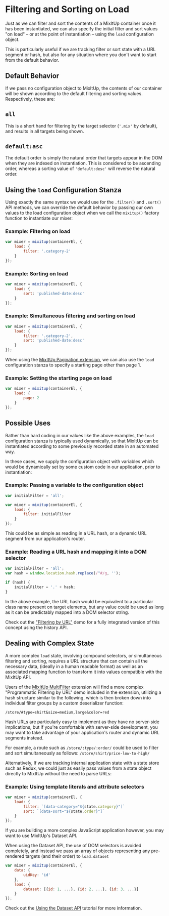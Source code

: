 # Filtering and Sorting on Load

Just as we can filter and sort the contents of a MixItUp container once it has been instantiated, we can also specify the initial filter and sort values "on load" – or at the point of instantiation – using the `load` configuration object.

This is particularly useful if we are tracking filter or sort state with a URL segment or hash, but also for any situation where you don't want to start from the default behavior.

## Default Behavior

If we pass no configuration object to MixItUp, the contents of our container will be shown according to the default filtering and sorting values. Respectively, these are:

## `all`

This is a short hand for filtering by the target selector (`'.mix'` by default), and results in all targets being shown.

## `default:asc`

The default order is simply the natural order that targets appear in the DOM when they are indexed on instantiation. This is considered to be ascending order, whereas a sorting value of `'default:desc'` will reverse the natural order.

## Using the `load` Configuration Stanza

Using exactly the same syntax we would use for the `.filter()` and `.sort()` API methods, we can override the default behavior by passing our own values to the load configuration object when we call the `mixitup()` factory function to instantiate our mixer:

### Example: Filtering on load

```js
var mixer = mixitup(containerEl, {
    load: {
        filter: '.category-2'
    }
});
```

### Example: Sorting on load

```js
var mixer = mixitup(containerEl, {
    load: {
        sort: 'published-date:desc'
    }
});
```

### Example: Simultaneous filtering and sorting on load

```js
var mixer = mixitup(containerEl, {
    load: {
        filter: '.category-2',
        sort: 'published-date:desc'
    }
});
```

When using the [MixItUp Pagination extension](http://github.com/patrickkunka/mixitup-pagination), we can also use the `load` configuration stanza to specify a starting page other than page 1.

### Example: Setting the starting page on load

```js
var mixer = mixitup(containerEl, {
    load: {
        page: 2
    }
});
```

## Possible Uses

Rather than hard coding in our values like the above examples, the `load` configuration stanza is typically used dynamically, so that MixItUp can be instantiated according to some previously recorded state in an automated way.

In these cases, we supply the configuration object with variables which would be dynamically set by some custom code in our application, prior to instantiation:

### Example: Passing a variable to the configuration object

```js
var initialFilter = 'all';

var mixer = mixitup(containerEl, {
    load: {
        filter: initialFilter
    }
});
```

This could be as simple as reading in a URL hash, or a dynamic URL segment from our application's router.

### Example: Reading a URL hash and mapping it into a DOM selector

```js
var initialFilter = 'all';
var hash = window.location.hash.replace(/^#/g, '');

if (hash) {
    initialFilter = '.' + hash;
}
```

In the above example, the URL hash would be equivalent to a particular class name present on target elements, but any value could be used as long as it can be predictably mapped into a DOM selector string.

Check out the ["Filtering by URL"](./filtering-by-url) demo for a fully integrated version of this concept using the history API.

## Dealing with Complex State

A more complex `load` state, involving compound selectors, or simultaneous filtering and sorting, requires a URL structure that can contain all the necessary data, (ideally in a human readable format) as well as an associated mapping function to transform it into values compatible with the MixItUp API.

Users of the [MixItUp MultiFilter](https://github.com/patrickkunka/mixitup-multifilter) extension will find a more complex "Programmatic Filtering by URL" demo included in the extension, utilizing a hash structure similar to the following, which is then broken down into individual filter groups by a custom deserializer function:

```text
/store/#type=shirt&size=medium,large&color=red
```

Hash URLs are particularly easy to implement as they have no server-side implications, but if you're comfortable with server-side development, you may want to take advantage of your application's router and dynamic URL segments instead.

For example, a route such as `/store/:type/:order/` could be used to filter and sort simultaneously as follows: `/store/shirt/price-low-to-high/`

Alternatively, If we are tracking internal application state with a state store such as Redux, we could just as easily pass values from a state object directly to MixItUp without the need to parse URLs:

### Example: Using template literals and attribute selectors

```js
var mixer = mixitup(containerEl, {
    load: {
        filter: `[data-category="${state.category}"]`
        sort: `[data-sort="${state.order}"]`
    }
});
```

If you are building a more complex JavaScript application however, you may want to use MixItUp's Dataset API.

When using the Dataset API, the use of DOM selectors is avoided completely, and instead we pass an array of objects representing any pre-rendered targets (and their order) to `load.dataset`

```js
var mixer = mixitup(containerEl, {
    data: {
        uidKey: 'id'
    },
    load: {
        dataset: [{id: 1, ...}, {id: 2, ...}, {id: 3, ...}]
    }
});
```

Check out the [Using the Dataset API](./using-the-dataset-api.md) tutorial for more information.
